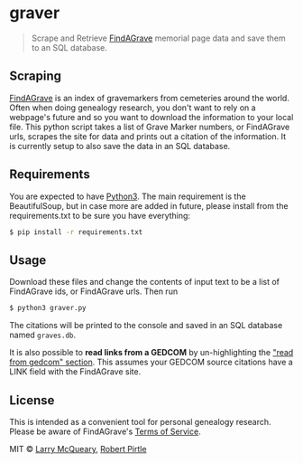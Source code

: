 # graver

>  Scrape and Retrieve [FindAGrave](http://findagrave.com) memorial page data and save them to an SQL database.


## Scraping
[FindAGrave](http://findagrave.com) is an index of gravemarkers from cemeteries around the world. Often when doing genealogy research, you don't want to rely on a webpage's future and so you want to download the information to your local file. This python script takes a list of Grave Marker numbers, or FindAGrave urls, scrapes the site for data and prints out a citation of the information. It is currently setup to also save the data in an SQL database.


## Requirements

You are expected to have [Python3](https://www.python.org/downloads/). The main requirement is the BeautifulSoup, but in case more are added in future, please install from the requirements.txt to be sure you have everything:
```sh
$ pip install -r requirements.txt
```

## Usage
Download these files and change the contents of input text to be a list of FindAGrave ids, or FindAGrave urls. Then run
```sh
$ python3 graver.py
```

The citations will be printed to the console and saved in an SQL database named `graves.db`.

It is also possible to **read links from a GEDCOM** by un-highlighting the ["read from gedcom" section](https://github.com/PirtleShell/scrape-a-grave/blob/master/getgraveids.py#L88). This assumes your GEDCOM source citations have a LINK field with the FindAGrave site.


## License

This is intended as a convenient tool for personal genealogy research. Please be aware of FindAGrave's [Terms of Service](https://secure.findagrave.com/terms.html).

MIT © [Larry McQueary](https://github.com/mcqueary), [Robert Pirtle](https://pirtle.xyz)
